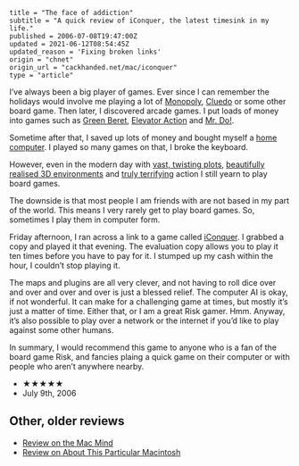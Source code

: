 ```
title = "The face of addiction"
subtitle = "A quick review of iConquer, the latest timesink in my life."
published = 2006-07-08T19:47:00Z
updated = 2021-06-12T08:54:45Z
updated_reason = 'Fixing broken links'
origin = "chnet"
origin_url = "cackhanded.net/mac/iconquer"
type = "article"
```

I’ve always been a big player of games. Ever since I can remember the holidays
would involve me playing a lot of [Monopoly][mn], [Cluedo][cl] or some other
board game. Then later, I discovered arcade games. I put loads of money into
games such as [Green Beret][gb], [Elevator Action][ea] and [Mr. Do!][do].

Sometime after that, I saved up lots of money and bought myself a [home
computer][speccy]. I played so many games on that, I broke the keyboard.

However, even in the modern day with [vast, twisting plots][mgs],
[beautifully realised 3D environments][trl] and [truly terrifying][sh] action
I still yearn to play board games.

The downside is that most people I am friends with are not based in my part of
the world. This means I very rarely get to play board games. So, sometimes I
play them in computer form.

Friday afternoon, I ran across a link to a game called [iConquer][ic]. I
grabbed a copy and played it that evening. The evaluation copy allows you to
play it ten times before you have to pay for it. I stumped up my cash within
the hour, I couldn’t stop playing it.

The maps and plugins are all very clever, and not having to roll dice over and
over and over and over is just a blessed relief. The computer AI is okay, if
not wonderful. It can make for a challenging game at times, but mostly it’s
just a matter of time. Either that, or I am a great Risk gamer. Hmm. Anyway,
it’s also possible to play over a network or the internet if you’d like to
play against some other humans.

In summary, I would recommend this game to anyone who is a fan of the board
game Risk, and fancies plaing a quick game on their computer or with people
who aren’t anywhere nearby.

* ★★★★★
* July 9th, 2006


## Other, older reviews

* [Review on the Mac Mind][mm]
* [Review on About This Particular Macintosh][tpm]


[mn]: https://en.wikipedia.org/wiki/Monopoly_%28game%29
[cl]: https://en.wikipedia.org/wiki/Cluedo
[gb]: https://en.wikipedia.org/wiki/Rush%27n_Attack
[ea]: https://en.wikipedia.org/wiki/Elevator_Action
[do]: https://en.wikipedia.org/wiki/Mr._Do
[speccy]: https://en.wikipedia.org/wiki/Zx_spectrum
[mgs]: https://en.wikipedia.org/wiki/Metal_Gear_Solid_(1998_video_game)
[trl]: https://en.wikipedia.org/wiki/Tomb_Raider_Legend
[sh]: https://en.wikipedia.org/wiki/Silent_Hill_%28video_game%29
[ic]: http://www.kavasoft.com/iConquer/index.php
[mm]: https://web.archive.org/web/2006123100000/http://www.themacmind.com/modules.php?op=modload&name=News&file=article&sid=321
[tpm]: https://web.archive.org/web/2006123100000/http://www.atpm.com/9.12/iconquer.shtml
